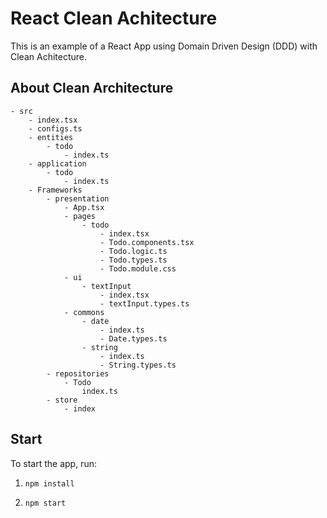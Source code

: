 # React Clean Achitecture

This is an example of a React App using Domain Driven Design (DDD) with Clean Achitecture.

## About Clean Architecture

```
- src
    - index.tsx
    - configs.ts
    - entities
        - todo
            - index.ts
    - application
        - todo
            - index.ts
    - Frameworks
        - presentation
            - App.tsx
            - pages
                - todo
                    - index.tsx
                    - Todo.components.tsx
                    - Todo.logic.ts
                    - Todo.types.ts
                    - Todo.module.css
            - ui
                - textInput
                    - index.tsx
                    - textInput.types.ts
            - commons
                - date
                    - index.ts
                    - Date.types.ts
                - string
                    - index.ts
                    - String.types.ts
        - repositories
            - Todo
                index.ts
        - store
            - index
```

## Start

To start the app, run:

1. `npm install`

2. `npm start`
